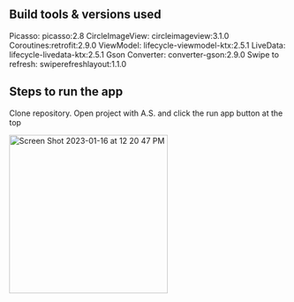 ## Build tools & versions used
Picasso: picasso:2.8
CircleImageView: circleimageview:3.1.0
Coroutines:retrofit:2.9.0
ViewModel: lifecycle-viewmodel-ktx:2.5.1
LiveData: lifecycle-livedata-ktx:2.5.1
Gson Converter: converter-gson:2.9.0
Swipe to refresh: swiperefreshlayout:1.1.0

## Steps to run the app
Clone repository. Open project with A.S. and click the run app button at the top


<img width="287" alt="Screen Shot 2023-01-16 at 12 20 47 PM" src="https://user-images.githubusercontent.com/38301046/212759857-6251b98a-78bc-4835-952a-74b4c2d6a4c3.png">

